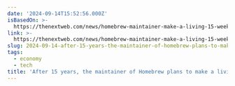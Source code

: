 ```yaml
---
date: '2024-09-14T15:52:56.000Z'
isBasedOn: >-
  https://thenextweb.com/news/homebrew-maintainer-make-a-living-15-weeks?ref=dailydev
link: >-
  https://thenextweb.com/news/homebrew-maintainer-make-a-living-15-weeks?ref=dailydev
slug: 2024-09-14-after-15-years-the-maintainer-of-homebrew-plans-to-make-a-living
tags:
  - economy
  - tech
title: 'After 15 years, the maintainer of Homebrew plans to make a living'
---
```

 
